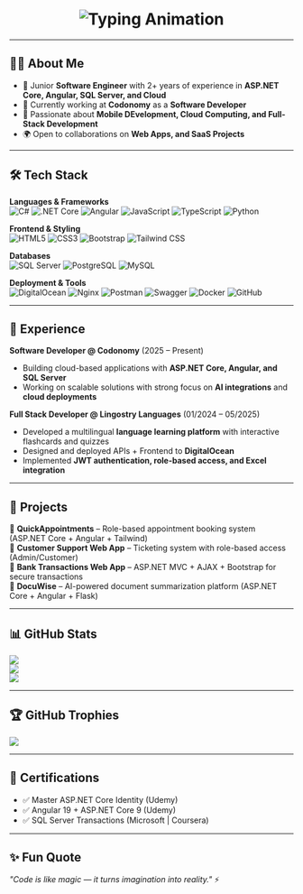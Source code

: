 <h1 align="center">
  <img src="https://readme-typing-svg.herokuapp.com?font=Fira+Code&weight=500&size=28&pause=1000&color=000000&center=true&vCenter=true&width=600&lines=Hi%2C+I'm+Junaid+Shahpal;Full+Stack+Developer;Software+Developer+at+Codonomy;Full+Stack+Development+%7C+Cloud+%7C+ASP.NET+Core+%7C+Angular" alt="Typing Animation" />
</h1>


---

## 👨‍💻 About Me
- 🚀 Junior **Software Engineer** with 2+ years of experience in **ASP.NET Core, Angular, SQL Server, and Cloud**  
- 💼 Currently working at **Codonomy** as a **Software Developer**  
- 🌱 Passionate about **Mobile DEvelopment, Cloud Computing, and Full-Stack Development**  
- 🌍 Open to collaborations on **Web Apps, and SaaS Projects**

---

## 🛠️ Tech Stack
**Languages & Frameworks**  
![C#](https://img.shields.io/badge/C%23-%23239120.svg?logo=c-sharp&logoColor=white)
![.NET Core](https://img.shields.io/badge/.NET-512BD4?logo=dotnet&logoColor=white)
![Angular](https://img.shields.io/badge/Angular-DD0031?logo=angular&logoColor=white)
![JavaScript](https://img.shields.io/badge/JavaScript-F7DF1E?logo=javascript&logoColor=black)
![TypeScript](https://img.shields.io/badge/TypeScript-3178C6?logo=typescript&logoColor=white)
![Python](https://img.shields.io/badge/Python-3776AB?logo=python&logoColor=white)

**Frontend & Styling**  
![HTML5](https://img.shields.io/badge/HTML5-E34F26?logo=html5&logoColor=white)
![CSS3](https://img.shields.io/badge/CSS3-1572B6?logo=css3&logoColor=white)
![Bootstrap](https://img.shields.io/badge/Bootstrap-563D7C?logo=bootstrap&logoColor=white)
![Tailwind CSS](https://img.shields.io/badge/Tailwind_CSS-38B2AC?logo=tailwind-css&logoColor=white)

**Databases**  
![SQL Server](https://img.shields.io/badge/SQL%20Server-CC2927?logo=microsoftsqlserver&logoColor=white)
![PostgreSQL](https://img.shields.io/badge/PostgreSQL-316192?logo=postgresql&logoColor=white)
![MySQL](https://img.shields.io/badge/MySQL-005C84?logo=mysql&logoColor=white)

**Deployment & Tools**  
![DigitalOcean](https://img.shields.io/badge/DigitalOcean-0080FF?logo=digitalocean&logoColor=white)
![Nginx](https://img.shields.io/badge/Nginx-009639?logo=nginx&logoColor=white)
![Postman](https://img.shields.io/badge/Postman-FF6C37?logo=postman&logoColor=white)
![Swagger](https://img.shields.io/badge/Swagger-85EA2D?logo=swagger&logoColor=black)
![Docker](https://img.shields.io/badge/Docker-2496ED?logo=docker&logoColor=white)
![GitHub](https://img.shields.io/badge/GitHub-181717?logo=github&logoColor=white)

---

## 💼 Experience
**Software Developer @ Codonomy** (2025 – Present)  
- Building cloud-based applications with **ASP.NET Core, Angular, and SQL Server**  
- Working on scalable solutions with strong focus on **AI integrations** and **cloud deployments**  

**Full Stack Developer @ Lingostry Languages** (01/2024 – 05/2025)  
- Developed a multilingual **language learning platform** with interactive flashcards and quizzes  
- Designed and deployed APIs + Frontend to **DigitalOcean**  
- Implemented **JWT authentication, role-based access, and Excel integration**  

---

## 🚀 Projects
🔹 **QuickAppointments** – Role-based appointment booking system (ASP.NET Core + Angular + Tailwind)  
🔹 **Customer Support Web App** – Ticketing system with role-based access (Admin/Customer)  
🔹 **Bank Transactions Web App** – ASP.NET MVC + AJAX + Bootstrap for secure transactions  
🔹 **DocuWise** – AI-powered document summarization platform (ASP.NET Core + Angular + Flask)  

---

## 📊 GitHub Stats
![](https://github-readme-stats.vercel.app/api?username=junaidshapal&theme=radical&hide_border=false&include_all_commits=true&count_private=true)  
![](https://github-readme-streak-stats.herokuapp.com/?user=junaidshapal&theme=radical&hide_border=false)  
![](https://github-readme-stats.vercel.app/api/top-langs/?username=junaidshapal&theme=radical&hide_border=false&layout=compact)

---

## 🏆 GitHub Trophies
![](https://github-profile-trophy.vercel.app/?username=junaidshapal&theme=radical&no-frame=false&no-bg=true&margin-w=4)

---

## 📜 Certifications
- ✅ Master ASP.NET Core Identity (Udemy)  
- ✅ Angular 19 + ASP.NET Core 9 (Udemy)  
- ✅ SQL Server Transactions (Microsoft | Coursera)  

---

## ✨ Fun Quote
_"Code is like magic — it turns imagination into reality."_ ⚡
